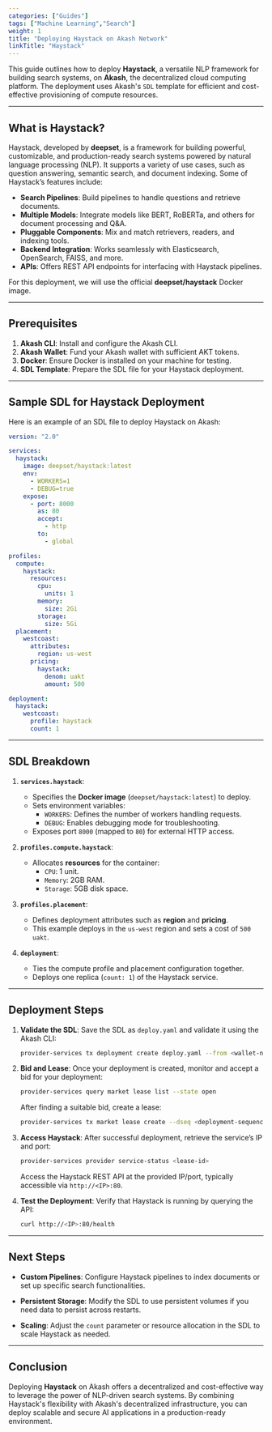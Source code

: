 ```yaml
---
categories: ["Guides"]
tags: ["Machine Learning","Search"]
weight: 1
title: "Deploying Haystack on Akash Network"
linkTitle: "Haystack"
---
```




This guide outlines how to deploy **Haystack**, a versatile NLP framework for building search systems, on **Akash**, the decentralized cloud computing platform. The deployment uses Akash's `SDL` template for efficient and cost-effective provisioning of compute resources.

---

## **What is Haystack?**

Haystack, developed by **deepset**, is a framework for building powerful, customizable, and production-ready search systems powered by natural language processing (NLP). It supports a variety of use cases, such as question answering, semantic search, and document indexing. Some of Haystack’s features include:

- **Search Pipelines**: Build pipelines to handle questions and retrieve documents.
- **Multiple Models**: Integrate models like BERT, RoBERTa, and others for document processing and Q&A.
- **Pluggable Components**: Mix and match retrievers, readers, and indexing tools.
- **Backend Integration**: Works seamlessly with Elasticsearch, OpenSearch, FAISS, and more.
- **APIs**: Offers REST API endpoints for interfacing with Haystack pipelines.

For this deployment, we will use the official **deepset/haystack** Docker image.

---

## **Prerequisites**

1. **Akash CLI**: Install and configure the Akash CLI.
2. **Akash Wallet**: Fund your Akash wallet with sufficient AKT tokens.
3. **Docker**: Ensure Docker is installed on your machine for testing.
4. **SDL Template**: Prepare the SDL file for your Haystack deployment.

---

## **Sample SDL for Haystack Deployment**

Here is an example of an SDL file to deploy Haystack on Akash:

```yaml
version: "2.0"

services:
  haystack:
    image: deepset/haystack:latest
    env:
      - WORKERS=1
      - DEBUG=true
    expose:
      - port: 8000
        as: 80
        accept:
          - http
        to:
          - global

profiles:
  compute:
    haystack:
      resources:
        cpu:
          units: 1
        memory:
          size: 2Gi
        storage:
          size: 5Gi
  placement:
    westcoast:
      attributes:
        region: us-west
      pricing:
        haystack:
          denom: uakt
          amount: 500

deployment:
  haystack:
    westcoast:
      profile: haystack
      count: 1
```

---



## **SDL Breakdown**

1. **`services.haystack`**:
   - Specifies the **Docker image** (`deepset/haystack:latest`) to deploy.
   - Sets environment variables:
     - `WORKERS`: Defines the number of workers handling requests.
     - `DEBUG`: Enables debugging mode for troubleshooting.
   - Exposes port `8000` (mapped to `80`) for external HTTP access.

2. **`profiles.compute.haystack`**:
   - Allocates **resources** for the container:
     - `CPU`: 1 unit.
     - `Memory`: 2GB RAM.
     - `Storage`: 5GB disk space.

3. **`profiles.placement`**:
   - Defines deployment attributes such as **region** and **pricing**.
   - This example deploys in the `us-west` region and sets a cost of `500 uakt`.

4. **`deployment`**:
   - Ties the compute profile and placement configuration together.
   - Deploys one replica (`count: 1`) of the Haystack service.

---

## **Deployment Steps**

1. **Validate the SDL**:
   Save the SDL as `deploy.yaml` and validate it using the Akash CLI:
   ```bash
   provider-services tx deployment create deploy.yaml --from <wallet-name>
   ```

2. **Bid and Lease**:
   Once your deployment is created, monitor and accept a bid for your deployment:
   ```bash
   provider-services query market lease list --state open
   ```

   After finding a suitable bid, create a lease:
   ```bash
   provider-services tx market lease create --dseq <deployment-sequence> --oseq <order-sequence> --gseq <group-sequence> --from <wallet-name>
   ```

3. **Access Haystack**:
   After successful deployment, retrieve the service’s IP and port:
   ```bash
   provider-services provider service-status <lease-id>
   ```

   Access the Haystack REST API at the provided IP/port, typically accessible via `http://<IP>:80`.

4. **Test the Deployment**:
   Verify that Haystack is running by querying the API:
   ```bash
   curl http://<IP>:80/health
   ```

---

## **Next Steps**

- **Custom Pipelines**:
   Configure Haystack pipelines to index documents or set up specific search functionalities.

- **Persistent Storage**:
   Modify the SDL to use persistent volumes if you need data to persist across restarts.

- **Scaling**:
   Adjust the `count` parameter or resource allocation in the SDL to scale Haystack as needed.

---

## **Conclusion**

Deploying **Haystack** on Akash offers a decentralized and cost-effective way to leverage the power of NLP-driven search systems. By combining Haystack's flexibility with Akash's decentralized infrastructure, you can deploy scalable and secure AI applications in a production-ready environment.